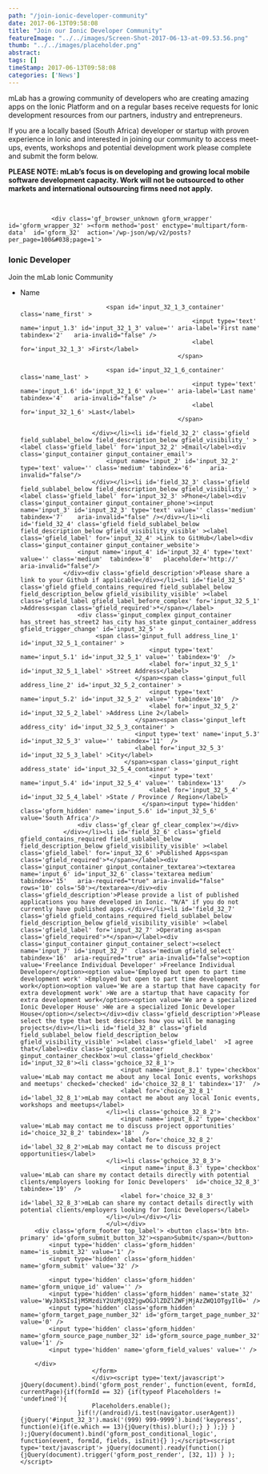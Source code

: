 ```yaml
---
path: "/join-ionic-developer-community" 
date: 2017-06-13T09:58:08 
title: "Join our Ionic Developer Community" 
featureImage: "../../images/Screen-Shot-2017-06-13-at-09.53.56.png"
thumb: "../../images/placeholder.png" 
abstract:  
tags: [] 
timeStamp: 2017-06-13T09:58:08 
categories: ['News'] 
---
```


<p>mLab has a growing community of developers who are creating amazing apps on the Ionic Platform and on a regular bases receive requests for Ionic development resources from our partners, industry and entrepreneurs.</p>
<p>If you are a locally based (South Africa) developer or startup with proven experience in Ionic and interested in joining our community to access meet-ups, events, workshops and potential development work please complete and submit the form below.</p>
<p><strong>PLEASE NOTE: mLab&#8217;s focus is on developing and growing local mobile software development capacity. Work will not be outsourced to other markets and </strong><b>international outsourcing firms need not apply.</b></p>
<p>&nbsp;</p>

                <div class='gf_browser_unknown gform_wrapper' id='gform_wrapper_32' ><form method='post' enctype='multipart/form-data'  id='gform_32'  action='/wp-json/wp/v2/posts?per_page=100&#038;page=1'> 

 <input type='hidden' class='gforms-pum' value='{"closepopup":false,"closedelay":0,"openpopup":false,"openpopup_id":0}' />
                        <div class='gform_heading'>
                            <h3 class='gform_title'>Ionic Developer</h3>
                            <span class='gform_description'>Join the mLab Ionic Community</span>
                        </div>
                        <div class='gform_body'><ul id='gform_fields_32' class='gform_fields top_label form_sublabel_below description_below'><li id='field_32_1' class='gfield field_sublabel_below field_description_below gfield_visibility_' ><label class='gfield_label gfield_label_before_complex' for='input_32_1_3' >Name</label><div class='ginput_complex ginput_container no_prefix has_first_name no_middle_name has_last_name no_suffix gf_name_has_2 ginput_container_name gfield_trigger_change' id='input_32_1'>
                            
                            <span id='input_32_1_3_container' class='name_first' >
                                                    <input type='text' name='input_1.3' id='input_32_1_3' value='' aria-label='First name' tabindex='2'   aria-invalid="false" />
                                                    <label for='input_32_1_3' >First</label>
                                                </span>
                            
                            <span id='input_32_1_6_container' class='name_last' >
                                                    <input type='text' name='input_1.6' id='input_32_1_6' value='' aria-label='Last name' tabindex='4'   aria-invalid="false" />
                                                    <label for='input_32_1_6' >Last</label>
                                                </span>
                            
                        </div></li><li id='field_32_2' class='gfield field_sublabel_below field_description_below gfield_visibility_' ><label class='gfield_label' for='input_32_2' >Email</label><div class='ginput_container ginput_container_email'>
                            <input name='input_2' id='input_32_2' type='text' value='' class='medium' tabindex='6'     aria-invalid="false"/>
                        </div></li><li id='field_32_3' class='gfield field_sublabel_below field_description_below gfield_visibility_' ><label class='gfield_label' for='input_32_3' >Phone</label><div class='ginput_container ginput_container_phone'><input name='input_3' id='input_32_3' type='text' value='' class='medium' tabindex='7'    aria-invalid="false" /></div></li><li id='field_32_4' class='gfield field_sublabel_below field_description_below gfield_visibility_visible' ><label class='gfield_label' for='input_32_4' >Link to GitHub</label><div class='ginput_container ginput_container_website'>
                    <input name='input_4' id='input_32_4' type='text' value='' class='medium'  tabindex='8'   placeholder='http://'  aria-invalid="false"/>
                </div><div class='gfield_description'>Please share a link to your Github if applicable</div></li><li id='field_32_5' class='gfield gfield_contains_required field_sublabel_below field_description_below gfield_visibility_visible' ><label class='gfield_label gfield_label_before_complex' for='input_32_5_1' >Address<span class='gfield_required'>*</span></label>    
                    <div class='ginput_complex ginput_container has_street has_street2 has_city has_state ginput_container_address gfield_trigger_change' id='input_32_5' >
                         <span class='ginput_full address_line_1' id='input_32_5_1_container' >
                                        <input type='text' name='input_5.1' id='input_32_5_1' value='' tabindex='9'  />
                                        <label for='input_32_5_1' id='input_32_5_1_label' >Street Address</label>
                                    </span><span class='ginput_full address_line_2' id='input_32_5_2_container' >
                                        <input type='text' name='input_5.2' id='input_32_5_2' value='' tabindex='10'  />
                                        <label for='input_32_5_2' id='input_32_5_2_label' >Address Line 2</label>
                                    </span><span class='ginput_left address_city' id='input_32_5_3_container' >
                                    <input type='text' name='input_5.3' id='input_32_5_3' value='' tabindex='11'  />
                                    <label for='input_32_5_3' id='input_32_5_3_label' >City</label>
                                 </span><span class='ginput_right address_state' id='input_32_5_4_container' >
                                        <input type='text' name='input_5.4' id='input_32_5_4' value='' tabindex='13'    />
                                        <label for='input_32_5_4' id='input_32_5_4_label' >State / Province / Region</label>
                                      </span><input type='hidden' class='gform_hidden' name='input_5.6' id='input_32_5_6' value='South Africa'/>
                    <div class='gf_clear gf_clear_complex'></div>
                </div></li><li id='field_32_6' class='gfield gfield_contains_required field_sublabel_below field_description_below gfield_visibility_visible' ><label class='gfield_label' for='input_32_6' >Published Apps<span class='gfield_required'>*</span></label><div class='ginput_container ginput_container_textarea'><textarea name='input_6' id='input_32_6' class='textarea medium' tabindex='15'   aria-required="true" aria-invalid="false"   rows='10' cols='50'></textarea></div><div class='gfield_description'>Please provide a list of published applications you have developed in Ionic. "N/A" if you do not currently have published apps.</div></li><li id='field_32_7' class='gfield gfield_contains_required field_sublabel_below field_description_below gfield_visibility_visible' ><label class='gfield_label' for='input_32_7' >Operating as<span class='gfield_required'>*</span></label><div class='ginput_container ginput_container_select'><select name='input_7' id='input_32_7'  class='medium gfield_select' tabindex='16'  aria-required="true" aria-invalid="false"><option value='Freelance Individual Developer' >Freelance Individual Developer</option><option value='Employed but open to part time development work' >Employed but open to part time development work</option><option value='We are a startup that have capacity for extra development work' >We are a startup that have capacity for extra development work</option><option value='We are a specialized Ionic Developer House' >We are a specialized Ionic Developer House</option></select></div><div class='gfield_description'>Please select the type that best describes how you will be managing projects</div></li><li id='field_32_8' class='gfield field_sublabel_below field_description_below gfield_visibility_visible' ><label class='gfield_label'  >I agree that</label><div class='ginput_container ginput_container_checkbox'><ul class='gfield_checkbox' id='input_32_8'><li class='gchoice_32_8_1'>
								<input name='input_8.1' type='checkbox'  value='mLab may contact me about any local Ionic events, workshops and meetups' checked='checked' id='choice_32_8_1' tabindex='17'  />
								<label for='choice_32_8_1' id='label_32_8_1'>mLab may contact me about any local Ionic events, workshops and meetups</label>
							</li><li class='gchoice_32_8_2'>
								<input name='input_8.2' type='checkbox'  value='mLab may contact me to discuss project opportunities'  id='choice_32_8_2' tabindex='18'  />
								<label for='choice_32_8_2' id='label_32_8_2'>mLab may contact me to discuss project opportunities</label>
							</li><li class='gchoice_32_8_3'>
								<input name='input_8.3' type='checkbox'  value='mLab can share my contact details directly with potential clients/employers looking for Ionic Developers'  id='choice_32_8_3' tabindex='19'  />
								<label for='choice_32_8_3' id='label_32_8_3'>mLab can share my contact details directly with potential clients/employers looking for Ionic Developers</label>
							</li></ul></div></li>
                            </ul></div>
        <div class='gform_footer top_label'> <button class='btn btn-primary' id='gform_submit_button_32'><span>Submit</span></button> 
            <input type='hidden' class='gform_hidden' name='is_submit_32' value='1' />
            <input type='hidden' class='gform_hidden' name='gform_submit' value='32' />
            
            <input type='hidden' class='gform_hidden' name='gform_unique_id' value='' />
            <input type='hidden' class='gform_hidden' name='state_32' value='WyJbXSIsIjM5MzdiY2UzMjQ3ZjgwOGJlZDZlZWFjMjAzZWQ1OTgyIl0=' />
            <input type='hidden' class='gform_hidden' name='gform_target_page_number_32' id='gform_target_page_number_32' value='0' />
            <input type='hidden' class='gform_hidden' name='gform_source_page_number_32' id='gform_source_page_number_32' value='1' />
            <input type='hidden' name='gform_field_values' value='' />
            
        </div>
                        </form>
                        </div><script type='text/javascript'> jQuery(document).bind('gform_post_render', function(event, formId, currentPage){if(formId == 32) {if(typeof Placeholders != 'undefined'){
                        Placeholders.enable();
                    }if(!/(android)/i.test(navigator.userAgent)){jQuery('#input_32_3').mask('(999) 999-9999').bind('keypress', function(e){if(e.which == 13){jQuery(this).blur();} } );}} } );jQuery(document).bind('gform_post_conditional_logic', function(event, formId, fields, isInit){} );</script><script type='text/javascript'> jQuery(document).ready(function(){jQuery(document).trigger('gform_post_render', [32, 1]) } ); </script>
<p>&nbsp;</p>
<p>&nbsp;</p>

